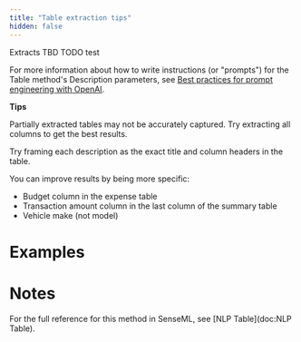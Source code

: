 ```yaml
---
title: "Table extraction tips"
hidden: false
---
```




Extracts TBD TODO test 

For more information about how to write instructions (or "prompts") for the Table method's Description parameters, see [Best practices for prompt engineering with OpenAI](https://help.openai.com/en/articles/6654000-best-practices-for-prompt-engineering-with-openai-api).

**Tips**

Partially extracted tables may not be accurately captured. Try extracting all columns to get the best results.

Try framing each description as the exact title and column headers in the table.

You can improve results by being more specific:

- Budget column in the expense table
- Transaction amount column in the last column of the summary table
- Vehicle make (not model)

Examples
===

Notes
===
For the full reference for this method in SenseML, see [NLP Table](doc:NLP Table).
